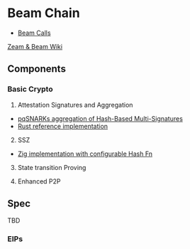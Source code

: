 # Beam Chain

- [Beam Calls](https://github.com/blockblaz/zeam-community/issues?q=is%3Aissue%20state%3Aclosed%20beam)

[Zeam & Beam Wiki](https://github.com/blockblaz/zeam/wiki)

## Components

### Basic Crypto

1. Attestation Signatures and Aggregation

 - [pqSNARKs aggregation of Hash-Based Multi-Signatures](https://eprint.iacr.org/2025/055.pdf)
 - [Rust reference implementation](https://github.com/b-wagn/hash-sig/)

2. SSZ

 - [Zig implementation with configurable Hash Fn](https://github.com/blockblaz/ssz.zig)

3. State transition Proving

4. Enhanced P2P

## Spec

TBD

### EIPs